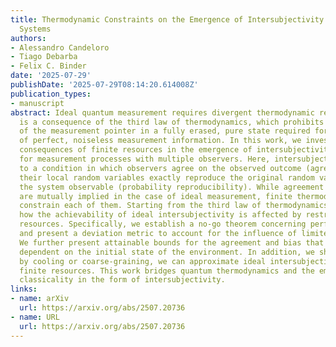 ```yaml
---
title: Thermodynamic Constraints on the Emergence of Intersubjectivity in Quantum
  Systems
authors:
- Alessandro Candeloro
- Tiago Debarba
- Felix C. Binder
date: '2025-07-29'
publishDate: '2025-07-29T08:14:20.614008Z'
publication_types:
- manuscript
abstract: Ideal quantum measurement requires divergent thermodynamic resources. This
  is a consequence of the third law of thermodynamics, which prohibits the preparation
  of the measurement pointer in a fully erased, pure state required for the acquisition
  of perfect, noiseless measurement information. In this work, we investigate the
  consequences of finite resources in the emergence of intersubjectivity as a model
  for measurement processes with multiple observers. Here, intersubjectivity refers
  to a condition in which observers agree on the observed outcome (agreement), and
  their local random variables exactly reproduce the original random variable for
  the system observable (probability reproducibility). While agreement and reproducibility
  are mutually implied in the case of ideal measurement, finite thermodynamic resources
  constrain each of them. Starting from the third law of thermodynamics, we derive
  how the achievability of ideal intersubjectivity is affected by restricted thermodynamic
  resources. Specifically, we establish a no-go theorem concerning perfect intersubjectivity
  and present a deviation metric to account for the influence of limited resources.
  We further present attainable bounds for the agreement and bias that are exclusively
  dependent on the initial state of the environment. In addition, we show that either
  by cooling or coarse-graining, we can approximate ideal intersubjectivity even with
  finite resources. This work bridges quantum thermodynamics and the emergence of
  classicality in the form of intersubjectivity.
links:
- name: arXiv
  url: https://arxiv.org/abs/2507.20736
- name: URL
  url: https://arxiv.org/abs/2507.20736
---
```

